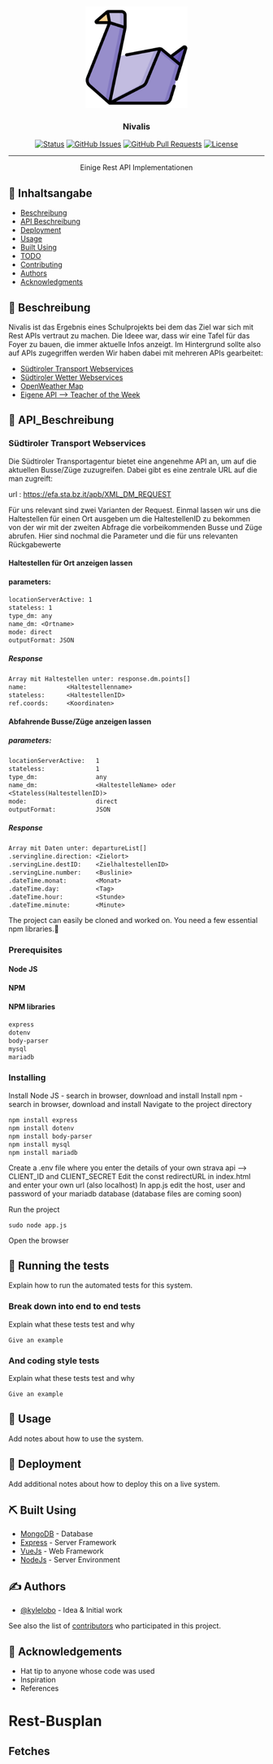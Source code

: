 <p align="center">
  <a href="" rel="noopener">
 <img width=200px height=200px src="https://raw.githubusercontent.com/SilasDemez/rest-Busplan/main/public/duck.png" alt="Project logo"></a>
</p>

<h3 align="center">Nivalis</h3>

<div align="center">

[![Status](https://img.shields.io/badge/status-active-success.svg)]()
[![GitHub Issues](https://img.shields.io/github/issues/SilasDemez/rest-Busplan.svg)](https://github.com/SilasDemez/rest-Busplan/issues)
[![GitHub Pull Requests](https://img.shields.io/github/issues-pr/SilasDemez/rest-Busplan.svg)](https://github.com/kylelobo/The-Documentation-Compendium/pulls)
[![License](https://img.shields.io/badge/license-MIT-blue.svg)](/LICENSE)

</div>

---

<p align="center"> Einige Rest API Implementationen
    <br> 
</p>

## 📝 Inhaltsangabe

- [Beschreibung](#Beschreibung)
- [API Beschreibung](#APIBeschreibung)
- [Deployment](#deployment)
- [Usage](#usage)
- [Built Using](#built_using)
- [TODO](../TODO.md)
- [Contributing](../CONTRIBUTING.md)
- [Authors](#authors)
- [Acknowledgments](#acknowledgement)




## 🧐 Beschreibung <a name = "Beschreibung"></a>

Nivalis ist das Ergebnis eines Schulprojekts bei dem das Ziel war sich mit Rest APIs vertraut zu machen. Die Ideee war, dass wir eine Tafel für das Foyer zu bauen, die immer aktuelle Infos anzeigt. Im Hintergrund sollte also auf APIs zugegriffen werden 
Wir haben dabei mit mehreren APIs gearbeitet: 
 - [Südtiroler Transport Webservices](#stawebs)
 - [Südtiroler Wetter Webservices]()
 - [OpenWeather Map]()
 - [Eigene API --> Teacher of the Week]()

## 👾 API_Beschreibung <a name = "API_Beschreibung"></a>

### Südtiroler Transport Webservices <a name = "stawebs"></a>

Die Südtiroler Transportagentur bietet eine angenehme API an, um auf die aktuellen Busse/Züge zuzugreifen. Dabei gibt es eine zentrale URL auf die man zugreift: 

url : https://efa.sta.bz.it/apb/XML_DM_REQUEST

Für uns relevant sind zwei Varianten der Request. Einmal lassen wir uns die Haltestellen für einen Ort ausgeben um die HaltestellenID zu bekommen von der wir mit der zweiten Abfrage die vorbeikommenden Busse und Züge abrufen. Hier sind nochmal die Parameter und die für uns relevanten Rückgabewerte

#### Haltestellen für Ort anzeigen lassen

#### parameters:

    locationServerActive: 1
    stateless: 1
    type_dm: any
    name_dm: <Ortname>
    mode: direct
    outputFormat: JSON

##### Response 
    Array mit Haltestellen unter: response.dm.points[]
    name:           <Haltestellenname>
    stateless:      <HaltestellenID>
    ref.coords:     <Koordinaten>

#### Abfahrende Busse/Züge anzeigen lassen

##### parameters:

    locationServerActive:   1
    stateless:              1
    type_dm:                any
    name_dm:                <HaltestelleName> oder <Stateless(HaltestellenID)>
    mode:                   direct
    outputFormat:           JSON

##### Response
    Array mit Daten unter: departureList[]
    .servingline.direction: <Zielort>
    .servingLine.destID:    <ZielhaltestellenID>
    .servingLine.number:    <Buslinie>
    .dateTime.monat:        <Monat>
    .dateTime.day:          <Tag>
    .dateTime.hour:         <Stunde>
    .dateTime.minute:       <Minute>
    




The project can easily be cloned and worked on. You need a few essential npm libraries.🔽

### Prerequisites

#### Node JS
#### NPM
#### NPM libraries
```
express
dotenv
body-parser
mysql
mariadb
```

### Installing

Install Node JS - search in browser, download and install
Install npm - search in browser, download and install
Navigate to the project directory

```
npm install express
npm install dotenv
npm install body-parser
npm install mysql
npm install mariadb
```

Create a .env file where you enter the details of your own strava api --> CLIENT_ID and CLIENT_SECRET
Edit the const redirectURL in index.html and enter your own url (also localhost)
In app.js edit the host, user and password of your mariadb database (database files are coming soon)

Run the project
```
sudo node app.js
```

Open the browser

## 🔧 Running the tests <a name = "tests"></a>

Explain how to run the automated tests for this system.

### Break down into end to end tests

Explain what these tests test and why

```
Give an example
```

### And coding style tests

Explain what these tests test and why

```
Give an example
```

## 🎈 Usage <a name="usage"></a>

Add notes about how to use the system.

## 🚀 Deployment <a name = "deployment"></a>

Add additional notes about how to deploy this on a live system.

## ⛏️ Built Using <a name = "built_using"></a>

- [MongoDB](https://www.mongodb.com/) - Database
- [Express](https://expressjs.com/) - Server Framework
- [VueJs](https://vuejs.org/) - Web Framework
- [NodeJs](https://nodejs.org/en/) - Server Environment

## ✍️ Authors <a name = "authors"></a>

- [@kylelobo](https://github.com/kylelobo) - Idea & Initial work

See also the list of [contributors](https://github.com/kylelobo/The-Documentation-Compendium/contributors) who participated in this project.

## 🎉 Acknowledgements <a name = "acknowledgement"></a>

- Hat tip to anyone whose code was used
- Inspiration
- References


# Rest-Busplan



## Fetches

